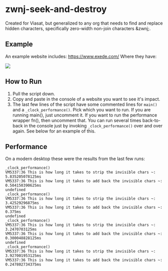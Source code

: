# zwnj-seek-and-destroy
Created for Viasat, but generalized to any org that needs to find and replace hidden characters, specifically zero-width non-join characters &amp;zwnj;.

## Example
An example website includes:  https://www.exede.com/
Where they have:

![](images/zwnj_image_example.png)

## How to Run
  1.  Pull the script down.
  2.  Copy and paste in the console of a website you want to see it's impact.
  3.  The last few lines of the script have some commented lines for `main()` and a `_clock_performance()`.  Pick which you want to run.  If you are running main(), just uncomment it.  If you want to run the performance wrapper fn(), then uncomment that.  You can run several times back-to-back in the console just by invoking `_clock_performance()` over and over again.  See below for an example of this.
  
## Performance
On a modern desktop these were the results from the last few runs:

```
_clock_performance()
VM5337:36 This is how long it takes to strip the invisible chars ~: 5.835205078125ms
VM5337:36 This is how long it takes to add back the invisible chars ~: 0.504150390625ms
undefined
_clock_performance()
VM5337:36 This is how long it takes to strip the invisible chars ~: 3.42529296875ms
VM5337:36 This is how long it takes to add back the invisible chars ~: 0.375ms
undefined
_clock_performance()
VM5337:36 This is how long it takes to strip the invisible chars ~: 3.2470703125ms
VM5337:36 This is how long it takes to add back the invisible chars ~: 0.300048828125ms
undefined
_clock_performance()
VM5337:36 This is how long it takes to strip the invisible chars ~: 3.927001953125ms
VM5337:36 This is how long it takes to add back the invisible chars ~: 0.247802734375ms
```
